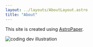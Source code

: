 ```yaml
---
layout: ../layouts/AboutLayout.astro
title: "About"
---
```


This site is created using [AstroPaper](https://github.com/satnaing/astro-paper).

<div>
  <img src="/assets/dev.svg" class="sm:w-1/2 mx-auto" alt="coding dev illustration">
</div>

